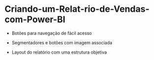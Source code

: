 # Criando-um-Relat-rio-de-Vendas-com-Power-BI

* Botões para navegação de fácil acesso

* Segmentadores e botões com imagem associada

* Layout do relatório com uma estrutura objetiva
